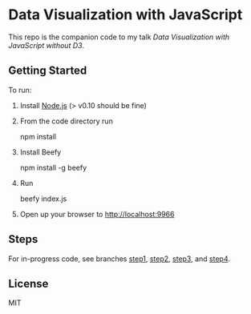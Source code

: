 Data Visualization with JavaScript
==================================

This repo is the companion code to my talk _Data Visualization with JavaScript without D3_.

## Getting Started

To run:

1) Install [Node.js](http://nodejs.org/) (> v0.10 should be fine)

2) From the code directory run
    
    npm install
    
3) Install Beefy
    
    npm install -g beefy

4) Run

    beefy index.js
    
5) Open up your browser to [http://localhost:9966](http://localhost:9966/)

## Steps

For in-progress code, see branches [step1](https://github.com/davidguttman/datavis-la-november-13/tree/step1), [step2](https://github.com/davidguttman/datavis-la-november-13/tree/step2), [step3](https://github.com/davidguttman/datavis-la-november-13/tree/step3), and [step4](https://github.com/davidguttman/datavis-la-november-13/tree/step4).

## License

MIT